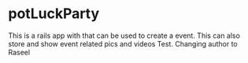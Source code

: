 # potLuckParty
This is a rails app with that can be used to create a event. This can also store and show event related pics and videos
Test. Changing author to Raseel
